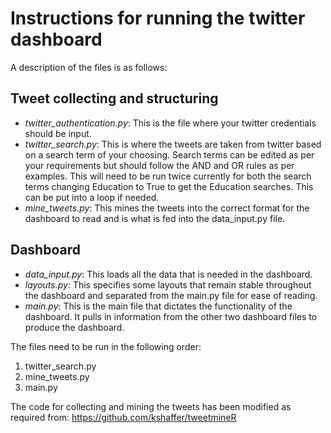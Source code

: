 # Instructions for running the twitter dashboard

A description of the files is as follows:

## Tweet collecting and structuring
- *twitter_authentication.py*: This is the file where your twitter credentials should be input.
- *twitter_search.py*: This is where the tweets are taken from twitter based on a search term of your choosing. Search terms can be edited as per your requirements but should follow the AND and OR rules as per examples. This will need to be run twice currently for both the search terms changing Education to True to get the Education searches. This can be put into a loop if needed.
- *mine_tweets.py*: This mines the tweets into the correct format for the dashboard to read and is what is fed into the data_input.py file.

## Dashboard
- *data_input.py*: This loads all the data that is needed in the dashboard.
- *layouts.py*: This specifies some layouts that remain stable throughout the dashboard and separated from the main.py file for ease of reading.
- *main.py*: This is the main file that dictates the functionality of the dashboard. It pulls in information from the other two dashboard files to produce the dashboard.


The files need to be run in the following order:
1. twitter_search.py
2. mine_tweets.py
3. main.py


The code for collecting and mining the tweets has been modified as required from:
https://github.com/kshaffer/tweetmineR 
